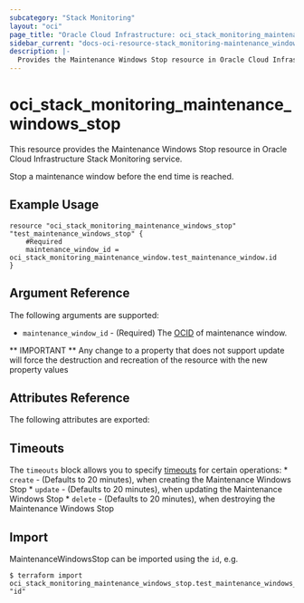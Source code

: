 ```yaml
---
subcategory: "Stack Monitoring"
layout: "oci"
page_title: "Oracle Cloud Infrastructure: oci_stack_monitoring_maintenance_windows_stop"
sidebar_current: "docs-oci-resource-stack_monitoring-maintenance_windows_stop"
description: |-
  Provides the Maintenance Windows Stop resource in Oracle Cloud Infrastructure Stack Monitoring service
---
```


# oci_stack_monitoring_maintenance_windows_stop
This resource provides the Maintenance Windows Stop resource in Oracle Cloud Infrastructure Stack Monitoring service.

Stop a maintenance window before the end time is reached.


## Example Usage

```hcl
resource "oci_stack_monitoring_maintenance_windows_stop" "test_maintenance_windows_stop" {
	#Required
	maintenance_window_id = oci_stack_monitoring_maintenance_window.test_maintenance_window.id
}
```

## Argument Reference

The following arguments are supported:

* `maintenance_window_id` - (Required) The [OCID](https://docs.cloud.oracle.com/iaas/Content/General/Concepts/identifiers.htm) of maintenance window.


** IMPORTANT **
Any change to a property that does not support update will force the destruction and recreation of the resource with the new property values

## Attributes Reference

The following attributes are exported:


## Timeouts

The `timeouts` block allows you to specify [timeouts](https://registry.terraform.io/providers/oracle/oci/latest/docs/guides/changing_timeouts) for certain operations:
	* `create` - (Defaults to 20 minutes), when creating the Maintenance Windows Stop
	* `update` - (Defaults to 20 minutes), when updating the Maintenance Windows Stop
	* `delete` - (Defaults to 20 minutes), when destroying the Maintenance Windows Stop


## Import

MaintenanceWindowsStop can be imported using the `id`, e.g.

```
$ terraform import oci_stack_monitoring_maintenance_windows_stop.test_maintenance_windows_stop "id"
```

